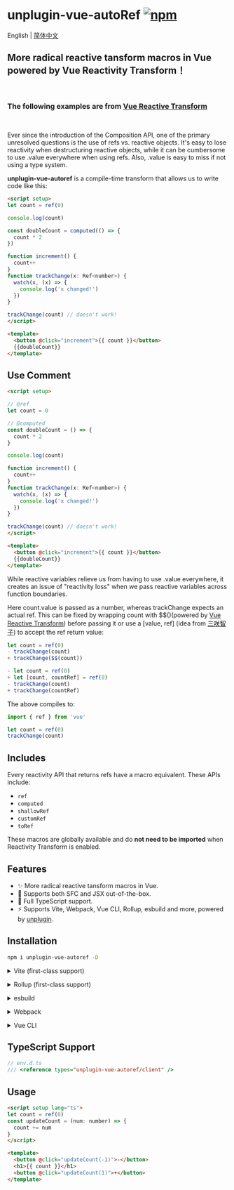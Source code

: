 # unplugin-vue-autoRef [![npm](https://img.shields.io/npm/v/unplugin-vue-autoref.svg)](https://npmjs.com/package/unplugin-vue-autoref)

English | [简体中文](./README-zh-CN.md)

## More radical reactive tansform macros in Vue powered by Vue Reactivity Transform！
<br/>

### The following examples are from [Vue Reactive Transform](https://vuejs.org/guide/extras/reactivity-transform.html)

<br/>

Ever since the introduction of the Composition API, one of the primary unresolved questions is the use of refs vs. reactive objects. It's easy to lose reactivity when destructuring reactive objects, while it can be cumbersome to use .value everywhere when using refs. Also, .value is easy to miss if not using a type system.

**unplugin-vue-autoref** is a compile-time transform that allows us to write code like this:
```html
<script setup>
let count = ref(0)

console.log(count)

const doubleCount = computed(() => {
  count * 2
})

function increment() {
  count++
}
function trackChange(x: Ref<number>) {
  watch(x, (x) => {
    console.log('x changed!')
  })
}

trackChange(count) // doesn't work!
</script>

<template>
  <button @click="increment">{{ count }}</button>
  {{doubleCount}}
</template>
```
## Use Comment 
```html
<script setup>

// @ref
let count = 0

// @computed
const doubleCount = () => {
  count * 2
}

console.log(count)

function increment() {
  count++
}
function trackChange(x: Ref<number>) {
  watch(x, (x) => {
    console.log('x changed!')
  })
}

trackChange(count) // doesn't work!
</script>

<template>
  <button @click="increment">{{ count }}</button>
  {{doubleCount}}
</template>
```

While reactive variables relieve us from having to use .value everywhere, it creates an issue of "reactivity loss" when we pass reactive variables across function boundaries. 

Here count.value is passed as a number, whereas trackChange expects an actual ref. This can be fixed by wrapping count with $$()(powered by [Vue Reactive Transform](https://vuejs.org/guide/extras/reactivity-transform.html#retaining-reactivity-across-function-boundaries)) before passing it or use a [value, ref] (idea from [三咲智子](https://github.com/sxzz)) to accept the ref return value:

```ts
let count = ref(0)
- trackChange(count)
+ trackChange($$(count))
```
```ts
- let count = ref(0)
+ let [count, countRef] = ref(0)
- trackChange(count)
+ trackChange(countRef)
```
The above compiles to:
```ts
import { ref } from 'vue'

let count = ref(0)
trackChange(count)
```

## Includes
Every reactivity API that returns refs have a macro equivalent. These APIs include:

- `ref`
- `computed`
- `shallowRef`
- `customRef`
- `toRef`

These macros are globally available and do **not need to be imported** when Reactivity Transform is enabled.

## Features


- ✨ More radical reactive tansform macros in Vue.
- 💚 Supports both SFC and JSX out-of-the-box.
- 🦾 Full TypeScript support.
- ⚡️ Supports Vite, Webpack, Vue CLI, Rollup, esbuild and more, powered by [unplugin](https://github.com/unjs/unplugin).

## Installation

```bash
npm i unplugin-vue-autoref -D
```

<details>
<summary>Vite (first-class support)</summary><br>

```ts
// vite.config.ts
import AutoRef from 'unplugin-vue-autoref/vite'
import Vue from '@vitejs/plugin-vue'

export default defineConfig({
  plugins: [AutoRef(), Vue({ reactivityTransform: true })],
})
```

<br></details>

<details>
<summary>Rollup (first-class support)</summary><br>

```ts
// rollup.config.js
import Vue from 'unplugin-vue/rollup'
import AutoRef from 'unplugin-vue-autoref/rollup'

export default {
  plugins: [AutoRef(), Vue({ reactivityTransform: true })], // must be before Vue plugin!
}
```

<br></details>

<details>
<summary>esbuild</summary><br>

```ts
// esbuild.config.js
import { build } from 'esbuild'

build({
  plugins: [
    require('unplugin-vue-autoref/esbuild')(), // must be before Vue plugin!
    require('unplugin-vue/esbuild')(),
  ],
})
```

<br></details>

<details>
<summary>Webpack</summary><br>

```ts
// webpack.config.js
module.exports = {
  /* ... */
  plugins: [
    require('unplugin-vue-autoref/webpack')(), // must be before Vue plugin!
    require('unplugin-vue/webpack')(),
  ],
}
```

<br></details>

<details>
<summary>Vue CLI</summary><br>

```ts
// vue.config.js
module.exports = {
  configureWebpack: {
    plugins: [require('unplugin-vue-autoref/webpack')()],
  },
}
```

<br></details>

## TypeScript Support

```ts
// env.d.ts
/// <reference types="unplugin-vue-autoref/client" />
```

## Usage

```html
<script setup lang="ts">
let count = ref(0)
const updateCount = (num: number) => {
  count += num
}
</script>

<template>
  <button @click="updateCount(-1)">-</button>
  <h1>{{ count }}</h1>
  <button @click="updateCount(1)">+</button>
</template>

```

